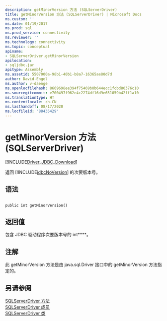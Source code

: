 ```yaml
---
description: getMinorVersion 方法 (SQLServerDriver)
title: getMinorVersion 方法 (SQLServerDriver) | Microsoft Docs
ms.custom: ''
ms.date: 01/19/2017
ms.prod: sql
ms.prod_service: connectivity
ms.reviewer: ''
ms.technology: connectivity
ms.topic: conceptual
apiname:
- SQLServerDriver.getMinorVersion
apilocation:
- sqljdbc.jar
apitype: Assembly
ms.assetid: 5507000a-98b1-40b1-b8a7-16365ae80d7d
author: David-Engel
ms.author: v-daenge
ms.openlocfilehash: 8669698ee394f75469b0b644ecc1fcbd80376c10
ms.sourcegitcommit: e700497f962e4c2274df16d9e651059b42ff1a10
ms.translationtype: HT
ms.contentlocale: zh-CN
ms.lasthandoff: 08/17/2020
ms.locfileid: "88435429"
---
```

# <a name="getminorversion-method-sqlserverdriver"></a>getMinorVersion 方法 (SQLServerDriver)
[!INCLUDE[Driver_JDBC_Download](../../../includes/driver_jdbc_download.md)]

  返回 [!INCLUDE[jdbcNoVersion](../../../includes/jdbcnoversion_md.md)] 的次要版本号。  
  
## <a name="syntax"></a>语法  
  
```  
  
public int getMinorVersion()  
```  
  
## <a name="return-value"></a>返回值  
 包含 JDBC 驱动程序次要版本号的 int****。  
  
## <a name="remarks"></a>注解  
 此 getMinorVersion 方法是由 java.sql.Driver 接口中的 getMinorVersion 方法指定的。  
  
## <a name="see-also"></a>另请参阅  
 [SQLServerDriver 方法](../../../connect/jdbc/reference/sqlserverdriver-methods.md)   
 [SQLServerDriver 成员](../../../connect/jdbc/reference/sqlserverdriver-members.md)   
 [SQLServerDriver 类](../../../connect/jdbc/reference/sqlserverdriver-class.md)  
  
  
